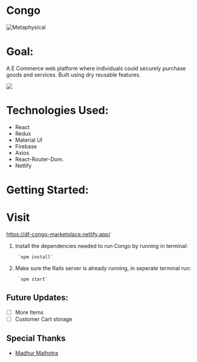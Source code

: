 # Congo


![Metaphysical]()




# Goal:
A E Commerce web platform where individuals could securely purchase goods and services. Built using dry reusable features. 





![](https://imgflip.com/gif/5n3r21)


# Technologies Used:
- React
- Redux
- Material UI
- Firebase
- Axios
- React-Router-Dom.
- Netlify

# Getting Started:
# Visit 
 https://df-congo-marketplace.netlify.app/


1. Install the dependencies needed to run Congo by running in terminal:

        `npm install`

2. Make sure the Rails server is already running, in seperate terminal run:
 
        `npm start`
        
    
## Future Updates:

- [ ] More Items
- [ ] Customer Cart storage

## Special Thanks
* [Madhur Malhotra](https://www.linkedin.com/in/madhurxyz/)


